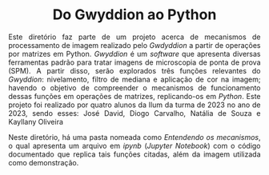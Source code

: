 <h1 align="center"> Do Gwyddion ao Python </h1>

<p align = "justify"> Este diretório faz parte de um projeto acerca de mecanismos de processamento de imagem realizado pelo <i>Gwdyddion</i> a partir de operações por matrizes em Python. <i>Gwyddion</i> é um <i>software</i> que apresenta diversas ferramentas padrão para tratar imagens de microscopia de ponta de prova (SPM). A partir disso, serão explorados três funções relevantes do <i>Gwyddion</i>: nivelamento, filtro de mediana e aplicação de cor na imagem; havendo o objetivo de compreender o mecanismos de funcionamento dessas funções em operações de matrizes, replicando-os em <i>Python</i>. Este projeto foi realizado por quatro alunos da Ilum da turma de 2023 no ano de 2023, sendo esses: José David, Diogo Carvalho, Natália de Souza e Kayllany Oliveira 
<p align = "justify"> Neste diretório, há uma pasta nomeada como <i>Entendendo os mecanismos</i>, o qual apresenta um arquivo em <i>ipynb</i> (<i>Jupyter Notebook</i>) com o código documentado que replica tais funções citadas, além da imagem utilizada como demonstração. </p>
